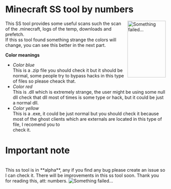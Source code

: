 # Minecraft SS tool by numbers

<img src="https://www.wgu.edu/content/dam/web-sites/blog-newsroom/blog/images/national/2019/august/grey-hat-hacking.jpg" align="right"
     alt="Something failed..." width="120" height="178">

This SS tool provides some useful scans such the scan of the .minecraft, logs of the temp, downloads and prefetch. <br>
If this ss tool found something strange the colors will change, you can see this better in the next part.

**Color meanings** <br>
*  *Color blue*<br>
  This is a .zip file you should check it but it should be normal, some people try to bypass hacks in this type of files so please cheack that.
*  *Color red*<br>
  This is .dll which is extremely strange, the user might be using some null dll check that dll most of times is some type or hack, but it could be just a normal dll. <br>
*  *Color yellow* <br>
  This is a .exe, it could be just normal but you should check it because most of the ghost clients which are externals are located in this type of file, I recomend you to <br>
  check it.<br>

# Important note
<br>
This ss tool is in **alpha**, any if you find any bug please create an issue so I can check it. 
There will be improvements in this ss tool soon.
Thank you for reading this, att: numbers.


<img src="https://i.pinimg.com/736x/33/32/6d/33326dcddbf15c56d631e374b62338dc.jpg" alt="Something failed...">
